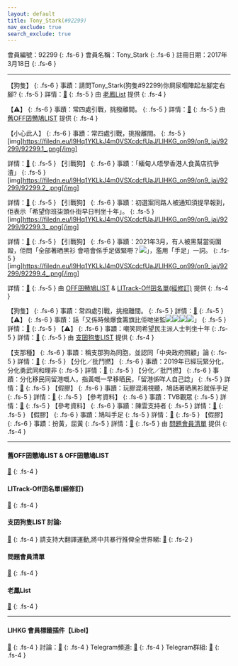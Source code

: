 ```yaml
---
layout: default
title: Tony_Stark(#92299)
nav_exclude: true
search_exclude: true
---
```


會員編號：92299
{: .fs-6 }
會員名稱：Tony_Stark
{: .fs-6 }
註冊日期：2017年3月18日
{: .fs-6 }

---

<div class="code-example" markdown="1">

【狗隻】
{: .fs-6 }
事蹟：請問Tony_Stark(狗隻#92299)你屙尿嗰陣起左腳定右腳?
{: .fs-5 }
詳情：[🔗](https://lih.kg/2416522)
{: .fs-5 }
由 [老鳳List](#老鳳list) 提供
{: .fs-4 }

</div>
<div class="code-example" markdown="1">

【⚠️】
{: .fs-6 }
事蹟：常四處引戰，挑撥離間。
{: .fs-5 }
詳情：[🔗](https://lih.kg/gsfLqT)
{: .fs-5 }
由 [舊OFF囝戇鳩LIST](#舊off囝戇鳩list--off囝戇鳩list) 提供
{: .fs-4 }

</div>
<div class="code-example" markdown="1">

【小心此人】
{: .fs-6 }
事蹟：常四處引戰，挑撥離間。
{: .fs-5 }
[img]https://filedn.eu/l9Hq1YKLkJ4m0VSXcdcfUaJ/LIHKG_on99/on9_jai/92299/92299.1_.png[/img]


詳情：[🔗](https://lih.kg/gymCjT)
{: .fs-5 }
【引戰狗】
{: .fs-6 }
事蹟：「緬甸人唔學香港人食黃店抗爭 渣」
{: .fs-5 }
[img]https://filedn.eu/l9Hq1YKLkJ4m0VSXcdcfUaJ/LIHKG_on99/on9_jai/92299/92299.2_.png[/img]


詳情：[🔗](https://lih.kg/suoexxX)
{: .fs-5 }
【引戰狗】
{: .fs-6 }
事蹟：初選案同路人被通知須提早報到，佢表示「希望你班柒頭仆街早日判坐十年」。
{: .fs-5 }
[img]https://filedn.eu/l9Hq1YKLkJ4m0VSXcdcfUaJ/LIHKG_on99/on9_jai/92299/92299.3_.png[/img]


詳情：[🔗](https://lih.kg/2423842)
{: .fs-5 }
【引戰狗】
{: .fs-6 }
事蹟：2021年3月，有人被黑幫當街圍毆，佢問「全部著晒黑衫 會唔會係手足做緊嘢？![](https://cdn.lihkg.com/assets/faces/normal/sosad.gif)」，濫用「手足」一詞。
{: .fs-5 }
[img]https://filedn.eu/l9Hq1YKLkJ4m0VSXcdcfUaJ/LIHKG_on99/on9_jai/92299/92299.4_.png[/img]


詳情：[🔗](https://lih.kg/aLGcraV)
{: .fs-5 }
由 [OFF囝戇鳩LIST](#舊off囝戇鳩list--off囝戇鳩list) & [LITrack-Off囝名單(經修訂)](#litrack-off囝名單(經修訂)) 提供
{: .fs-4 }

</div>
<div class="code-example" markdown="1">

【狗隻】
{: .fs-6 }
事蹟：常四處引戰，挑撥離間。
{: .fs-5 }
詳情：[🔗](https://lih.kg/gymCjT)
{: .fs-5 }
【⚠️】
{: .fs-6 }
事蹟：話「又係時候爆食籌旗比佢哋坐監![](https://cdn.lihkg.com/assets/faces/normal/sosad.gif)![](https://cdn.lihkg.com/assets/faces/normal/sosad.gif)![](https://cdn.lihkg.com/assets/faces/normal/sosad.gif)![](https://cdn.lihkg.com/assets/faces/normal/good.gif)」
{: .fs-5 }
詳情：[🔗](https://lih.kg/aOshDOV)
{: .fs-5 }
【⚠️】
{: .fs-6 }
事蹟：嘲笑同希望民主派人士判坐十年
{: .fs-5 }
詳情：[🔗](https://lih.kg/2423842)
{: .fs-5 }
由 [支囝狗隻LIST](#支囝狗隻list-討論) 提供
{: .fs-4 }

</div>
<div class="code-example" markdown="1">

【支那種】
{: .fs-6 }
事蹟：稱支那狗為同胞，並認同「中央政府照顧」論
{: .fs-5 }
詳情：[🔗](https://lih.kg/2880388)
{: .fs-5 }
【分化／批鬥撚】
{: .fs-6 }
事蹟：2019年已經玩緊分化，分化勇武同和理非
{: .fs-5 }
詳情：[🔗](https://lih.kg/QxLwFV)
{: .fs-5 }
【分化／批鬥撚】
{: .fs-6 }
事蹟：分化移民同留港嘅人，指黃嘅一早移晒民，「留港係咩人自己諗」
{: .fs-5 }
詳情：[🔗](https://lih.kg/hKpKhT)
{: .fs-5 }
【假膠】
{: .fs-6 }
事蹟：玩膠混淆視聽，鳩話著晒黑衫就係手足
{: .fs-5 }
詳情：[🔗](https://lih.kg/aLGcraV)
{: .fs-5 }
【參考資料】
{: .fs-6 }
事蹟：TVB觀眾
{: .fs-5 }
詳情：[🔗](https://lih.kg/2861893)
{: .fs-5 }
【參考資料】
{: .fs-6 }
事蹟：陳雲支持者
{: .fs-5 }
詳情：[🔗](https://lih.kg/aKitvkV)
{: .fs-5 }
【假膠】
{: .fs-6 }
事蹟：鳩叫手足
{: .fs-5 }
詳情：[🔗](https://lih.kg/gDmodT)
{: .fs-5 }
【假膠】
{: .fs-6 }
事蹟：扮黃，屈黃
{: .fs-5 }
詳情：[🔗](https://lih.kg/hKfONT)
{: .fs-5 }
由 [問題會員清單](#問題會員清單) 提供
{: .fs-4 }

</div>

---

#### 舊OFF囝戇鳩LIST & OFF囝戇鳩LIST 
[🔗](https://bit.ly/lihkg_on9_list)
{: .fs-4 }
#### LITrack-Off囝名單(經修訂)
[🔗](http://tiny.cc/LITrack_GS)
{: .fs-4 }
#### 支囝狗隻LIST 討論: 
[🔗](https://lih.kg/2908480)
{: .fs-4 }
請支持大翻譯運動,將中共暴行推俾全世界睇: [🔗](https://twitter.com/tgtm_official)
{: .fs-2 }
#### 問題會員清單
[🔗](https://github.com/V4KFDgEw8T/rccnmlhnzv)
{: .fs-4 }
#### 老鳳List
[🔗](https://lihkg.com/thread/2808424)
{: .fs-4 }

---

#### LIHKG 會員標籤插件【Libel】
[🔗](https://kitce.github.io/libel)
{: .fs-4 }
討論：[🔗](https://lih.kg/2841778)
{: .fs-4 }
Telegram頻道: [🔗](https://t.me/LibelOfficialChannel)
{: .fs-4 }
Telegram群組: [🔗](https://t.me/LibelOfficialGroup)
{: .fs-4 }
